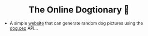 <h1 align="center">The Online Dogtionary 🐶</h1>

-  A simple [website](https://) that can generate random dog pictures using the [dog.ceo](https://dog.ceo/dog-api/) API...

